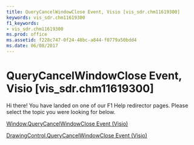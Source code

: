 ```yaml
---
title: QueryCancelWindowClose Event, Visio [vis_sdr.chm11619300]
keywords: vis_sdr.chm11619300
f1_keywords:
- vis_sdr.chm11619300
ms.prod: office
ms.assetid: f228c747-0f24-48bc-a844-f0779a50bdd4
ms.date: 06/08/2017
---
```



# QueryCancelWindowClose Event, Visio [vis_sdr.chm11619300]

Hi there! You have landed on one of our F1 Help redirector pages. Please select the topic you were looking for below.

[Window.QueryCancelWindowClose Event (Visio)](http://msdn.microsoft.com/library/42b2533a-7958-affc-c722-8b15a396908f%28Office.15%29.aspx)

[DrawingControl.QueryCancelWindowClose Event (Visio)](http://msdn.microsoft.com/library/31f05b80-d536-3188-92d0-f2750b79771d%28Office.15%29.aspx)



